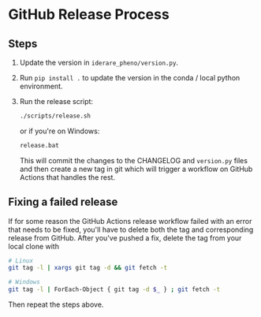 # GitHub Release Process

## Steps

1. Update the version in `iderare_pheno/version.py`.
2. Run ```pip install .``` to update the version in the conda / local python environment.

3. Run the release script:

    ```bash
    ./scripts/release.sh
    ```

    or if you're on Windows:

    ```bash
    release.bat
    ```

    This will commit the changes to the CHANGELOG and `version.py` files and then create a new tag in git
    which will trigger a workflow on GitHub Actions that handles the rest.

## Fixing a failed release

If for some reason the GitHub Actions release workflow failed with an error that needs to be fixed, you'll have to delete both the tag and corresponding release from GitHub. After you've pushed a fix, delete the tag from your local clone with

```bash
# Linux
git tag -l | xargs git tag -d && git fetch -t

# Windows
git tag -l | ForEach-Object { git tag -d $_ } ; git fetch -t
```

Then repeat the steps above.
